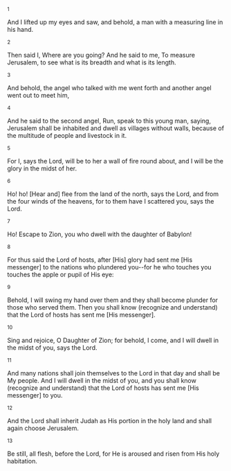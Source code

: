 <sup>1</sup> 

And I lifted up my eyes and saw, and behold, a man with a measuring line in his hand. 

<sup>2</sup> 

Then said I, Where are you going? And he said to me, To measure Jerusalem, to see what is its breadth and what is its length. 

<sup>3</sup> 

And behold, the angel who talked with me went forth and another angel went out to meet him, 

<sup>4</sup> 

And he said to the second angel, Run, speak to this young man, saying, Jerusalem shall be inhabited and dwell as villages without walls, because of the multitude of people and livestock in it. 

<sup>5</sup> 

For I, says the Lord, will be to her a wall of fire round about, and I will be the glory in the midst of her. 

<sup>6</sup> 

Ho! ho! [Hear and] flee from the land of the north, says the Lord, and from the four winds of the heavens, for to them have I scattered you, says the Lord. 

<sup>7</sup> 

Ho! Escape to Zion, you who dwell with the daughter of Babylon! 

<sup>8</sup> 

For thus said the Lord of hosts, after [His] glory had sent me [His messenger] to the nations who plundered you--for he who touches you touches the apple or pupil of His eye: 

<sup>9</sup> 

Behold, I will swing my hand over them and they shall become plunder for those who served them. Then you shall know (recognize and understand) that the Lord of hosts has sent me [His messenger]. 

<sup>10</sup> 

Sing and rejoice, O Daughter of Zion; for behold, I come, and I will dwell in the midst of you, says the Lord. 

<sup>11</sup> 

And many nations shall join themselves to the Lord in that day and shall be My people. And I will dwell in the midst of you, and you shall know (recognize and understand) that the Lord of hosts has sent me [His messenger] to you. 

<sup>12</sup> 

And the Lord shall inherit Judah as His portion in the holy land and shall again choose Jerusalem. 

<sup>13</sup> 

Be still, all flesh, before the Lord, for He is aroused and risen from His holy habitation.